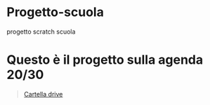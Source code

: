 # Progetto-scuola
progetto scratch scuola

# **Questo è il progetto sulla agenda 20/30**

> <a href="https://drive.google.com/drive/folders/1Inw_7b6JyME6NZQ82IlfEDsg5hYr9DWW?usp=sharing"> Cartella drive</a> 
